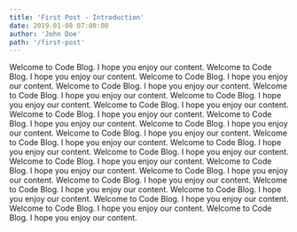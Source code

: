```yaml
---
title: 'First Post - Introduction'
date: 2019-01-08 07:00:00
author: 'John Doe'
path: '/first-post'
---
```


Welcome to Code Blog. I hope you enjoy our content. Welcome to Code Blog. I hope you enjoy our content. Welcome to Code Blog. I hope you enjoy our content. Welcome to Code Blog. I hope you enjoy our content. Welcome to Code Blog. I hope you enjoy our content. Welcome to Code Blog. I hope you enjoy our content. Welcome to Code Blog. I hope you enjoy our content. Welcome to Code Blog. I hope you enjoy our content. Welcome to Code Blog. I hope you enjoy our content. Welcome to Code Blog. I hope you enjoy our content. Welcome to Code Blog. I hope you enjoy our content. Welcome to Code Blog. I hope you enjoy our content. Welcome to Code Blog. I hope you enjoy our content. Welcome to Code Blog. I hope you enjoy our content. Welcome to Code Blog. I hope you enjoy our content. Welcome to Code Blog. I hope you enjoy our content. Welcome to Code Blog. I hope you enjoy our content. Welcome to Code Blog. I hope you enjoy our content. Welcome to Code Blog. I hope you enjoy our content. Welcome to Code Blog. I hope you enjoy our content. Welcome to Code Blog. I hope you enjoy our content. Welcome to Code Blog. I hope you enjoy our content. Welcome to Code Blog. I hope you enjoy our content. 